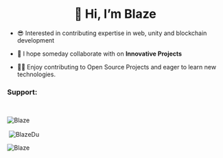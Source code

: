 <h1 align="center" dir="auto">👋 Hi, I’m Blaze</h1>

<p align="center">

- 😎 Interested in contributing expertise in web, unity and blockchain development

- 👯 I hope someday collaborate with on **Innovative Projects**

- 👨‍💻 Enjoy contributing to Open Source Projects and eager to learn new technologies. 

</p>

<h3 align="left">Support:</h3>
<br>

<p><img align="left" src="https://github-readme-stats.vercel.app/api/top-langs?username=BlazeDu&show_icons=true&locale=en&layout=compact" alt="Blaze" /></p> <br>

<p>&nbsp;<img align="center" src="https://github-readme-stats.vercel.app/api?username=BlazeDu&show_icons=true&locale=en" alt="BlazeDu" /></p>

<p><img align="center" src="https://github-readme-streak-stats.herokuapp.com/?user=BlazeDu&" alt="Blaze" /></p>
